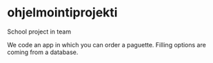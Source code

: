 # ohjelmointiprojekti

School project in team

We code an app in which you can order a paguette. Filling options are coming from a database.

